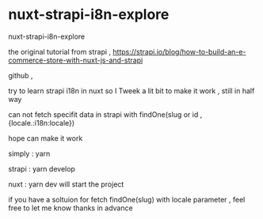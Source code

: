 # nuxt-strapi-i8n-explore
nuxt-strapi-i8n-explore


the original tutorial from strapi , https://strapi.io/blog/how-to-build-an-e-commerce-store-with-nuxt-js-and-strapi

github , 

try to learn strapi i18n  in nuxt so I Tweek a lit bit to  make it  work , still in half way 

can  not fetch specifit  data in strapi with findOne(slug or id , {locale.:i18n:locale})

hope can make it work


simply : yarn 

strapi : yarn develop

nuxt :  yarn dev  will start the project 

if you have a soltuion for fetch findOne(slug) with locale parameter , feel free to let me know 
thanks in advance 
